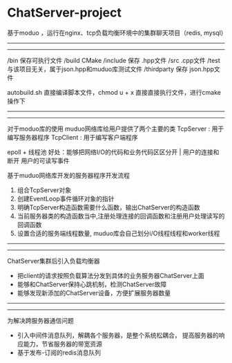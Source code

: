 # ChatServer-project
基于moduo ，运行在nginx、tcp负载均衡环境中的集群聊天项目（redis, mysql）

----------------------------------------------------------------------
----------------------------------------------------------------------
/bin 保存可执行文件
/build CMake 
/include 保存 .hpp文件
/src  .cpp文件
/test  与该项目无关，属于json.hpp和muduo库测试文件
/thirdparty  保存 json.hpp文件

autobuild.sh 直接编译脚本文件，chmod u + x  直接直接执行文件，进行cmake操作下


----------------------------------------------------------------------
----------------------------------------------------------------------
对于moduo库的使用
muduo网络库给用户提供了两个主要的类
TcpServer : 用于编写服务器程序
TcpClient : 用于编写客户端程序

epoll + 线程池 
好处：能够把网络I/O的代码和业务代码区区分开
                        | 用户的连接和断开 用户的可读写事件

基于muduo网络库开发的服务器程序开发流程
1. 组合TcpServer对象
2. 创建EventLoop事件循环对象的指针
3. 明确TcpServer构造函数需要什么函数，输出ChatServer的构造函数
4. 当前服务器类的构造函数当中,注册处理连接的回调函数和注册用户处理读写的回调函数
5. 设置合适的服务端线程数量, muduo库会自己划分i/O线程线程和worker线程

----------------------------------------------------------------------
----------------------------------------------------------------------

ChatServer集群后引入负载均衡器
- 把client的请求按照负载算法分发到具体的业务服务器ChatServer上面
- 能够和ChatServer保持心跳机制，检测ChatServer故障
- 能够发现新添加的ChatServer设备，方便扩展服务器数量

----------------------------------------------------------------------
----------------------------------------------------------------------

为解决跨服务器通信问题
- 引入中间件消息队列，解耦各个服务器，是整个系统松耦合， 提高服务器的响应能力，节省服务器的带宽资源
- 基于发布-订阅的redis消息队列


